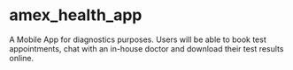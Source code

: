 # amex_health_app

A Mobile App for diagnostics purposes. Users will be able to book test appointments, chat with an in-house doctor and download their test results online.



